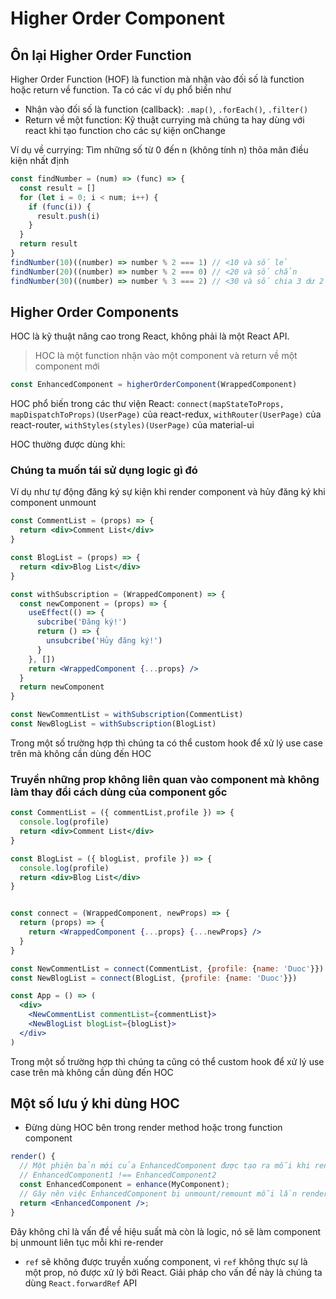 # Higher Order Component

## Ôn lại Higher Order Function

Higher Order Function (HOF) là function mà nhận vào đối số là function hoặc return về function. Ta có các ví dụ phổ biến như

- Nhận vào đối số là function (callback): `.map()`, `.forEach()`, `.filter()`
- Return về một function: Kỹ thuật currying mà chúng ta hay dùng với react khi tạo function cho các sự kiện onChange

Ví dụ về currying: Tìm những số từ 0 đến n (không tính n) thõa mãn điều kiện nhất định

```js
const findNumber = (num) => (func) => {
  const result = []
  for (let i = 0; i < num; i++) {
    if (func(i)) {
      result.push(i)
    }
  }
  return result
}
findNumber(10)((number) => number % 2 === 1) // <10 và số lẻ
findNumber(20)((number) => number % 2 === 0) // <20 và số chẳn
findNumber(30)((number) => number % 3 === 2) // <30 và số chia 3 dư 2
```

## Higher Order Components

HOC là kỹ thuật nâng cao trong React, không phải là một React API.

> HOC là một function nhận vào một component và return về một component mới
```jsx
const EnhancedComponent = higherOrderComponent(WrappedComponent)
```

HOC phổ biến trong các thư viện React: `connect(mapStateToProps, mapDispatchToProps)(UserPage)` của react-redux, `withRouter(UserPage)` của react-router, `withStyles(styles)(UserPage)` của material-ui

HOC thường được dùng khi:

### Chúng ta muốn tái sử dụng logic gì đó

Ví dụ như tự động đăng ký sự kiện khi render component và hủy đăng ký khi component unmount

```jsx
const CommentList = (props) => {
  return <div>Comment List</div>
}

const BlogList = (props) => {
  return <div>Blog List</div>
}

const withSubscription = (WrappedComponent) => {
  const newComponent = (props) => {
    useEffect(() => {
      subcribe('Đăng ký!')
      return () => {
        unsubcribe('Hủy đăng ký!')
      }
    }, [])
    return <WrappedComponent {...props} />
  }
  return newComponent
}

const NewCommentList = withSubscription(CommentList)
const NewBlogList = withSubscription(BlogList)
```

Trong một số trường hợp thì chúng ta có thể custom hook để xử lý use case trên mà không cần dùng đến HOC

### Truyền những prop không liên quan vào component mà không làm thay đổi cách dùng của component gốc

```jsx
const CommentList = ({ commentList,profile }) => {
  console.log(profile)
  return <div>Comment List</div>
}

const BlogList = ({ blogList, profile }) => {
  console.log(profile)
  return <div>Blog List</div>
}


const connect = (WrappedComponent, newProps) => {
  return (props) => {
    return <WrappedComponent {...props} {...newProps} />
  }
}

const NewCommentList = connect(CommentList, {profile: {name: 'Duoc'}})
const NewBlogList = connect(BlogList, {profile: {name: 'Duoc'}})

const App = () => (
  <div>
    <NewCommentList commentList={commentList}>
    <NewBlogList blogList={blogList}>
  </div>
)
```

Trong một số trường hợp thì chúng ta cũng có thể custom hook để xử lý use case trên mà không cần dùng đến HOC

## Một số lưu ý khi dùng HOC

- Đừng dùng HOC bên trong render method hoặc trong function component

```jsx
render() {
  // Một phiên bản mới của EnhancedComponent được tạo ra mỗi khi render
  // EnhancedComponent1 !== EnhancedComponent2
  const EnhancedComponent = enhance(MyComponent);
  // Gây nên việc EnhancedComponent bị unmount/remount mỗi lần render!
  return <EnhancedComponent />;
}
```

Đây không chỉ là vấn đề về hiệu suất mà còn là logic, nó sẽ làm component bị unmount liên tục mỗi khi re-render

- `ref` sẽ không được truyền xuống component, vì `ref` không thực sự là một prop, nó được xử lý bởi React. Giải pháp cho vấn đề này là chúng ta dùng `React.forwardRef` API